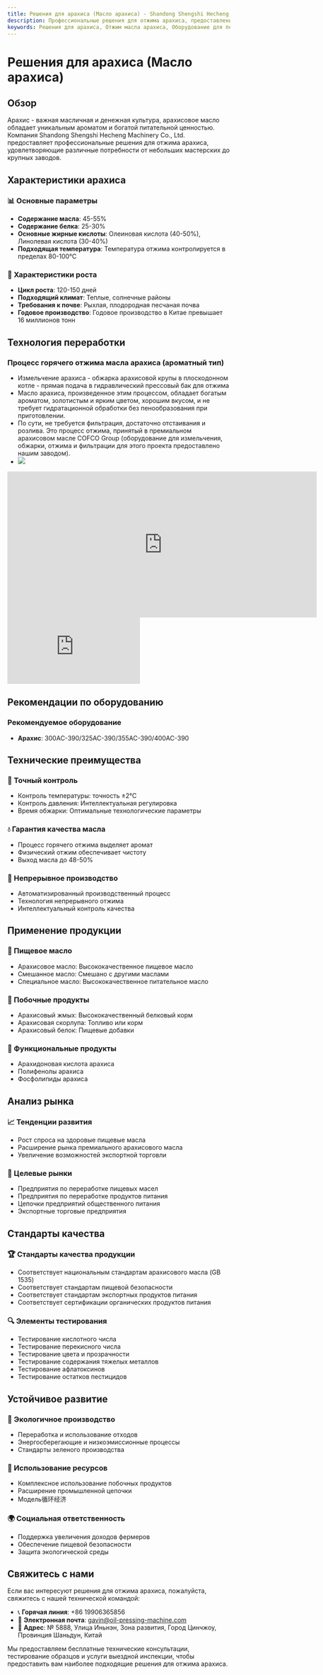 ```yaml
---
title: Решения для арахиса (Масло арахиса) - Shandong Shengshi Hecheng Machinery Co., Ltd.
description: Профессиональные решения для отжима арахиса, предоставление оборудования и технических услуг по переработке масла арахиса, содержание масла 45-55%, использование процесса горячего отжима для выделения аромата, удовлетворяющие различные потребности от небольших мастерских до крупных заводов.
keywords: Решения для арахиса, Отжим масла арахиса, Оборудование для переработки арахиса, Линия производства масла арахиса, Процесс горячего отжима арахиса, Пресс для масла арахиса, Экстракция масла арахиса, Переработка масличных семян арахиса, Оборудование для отжима масла арахиса, Оборудование для производства масла арахиса, Завод по переработке масла арахиса
---
```


# Решения для арахиса (Масло арахиса)

## Обзор

Арахис - важная масличная и денежная культура, арахисовое масло обладает уникальным ароматом и богатой питательной ценностью. Компания Shandong Shengshi Hecheng Machinery Co., Ltd. предоставляет профессиональные решения для отжима арахиса, удовлетворяющие различные потребности от небольших мастерских до крупных заводов.

## Характеристики арахиса

### 📊 Основные параметры
- **Содержание масла**: 45-55%
- **Содержание белка**: 25-30%
- **Основные жирные кислоты**: Олеиновая кислота (40-50%), Линолевая кислота (30-40%)
- **Подходящая температура**: Температура отжима контролируется в пределах 80-100℃

### 🌱 Характеристики роста
- **Цикл роста**: 120-150 дней
- **Подходящий климат**: Теплые, солнечные районы
- **Требования к почве**: Рыхлая, плодородная песчаная почва
- **Годовое производство**: Годовое производство в Китае превышает 16 миллионов тонн

## Технология переработки

### Процесс горячего отжима масла арахиса (ароматный тип)
- Измельчение арахиса - обжарка арахисовой крупы в плоскодонном котле - прямая подача в гидравлический прессовый бак для отжима
- Масло арахиса, произведенное этим процессом, обладает богатым ароматом, золотистым и ярким цветом, хорошим вкусом, и не требует гидратационной обработки без пенообразования при приготовлении.
- По сути, не требуется фильтрация, достаточно отстаивания и розлива. Это процесс отжима, принятый в премиальном арахисовом масле COFCO Group (оборудование для измельчения, обжарки, отжима и фильтрации для этого проекта предоставлено нашим заводом).
- ![](/images/花生热榨工艺.png)

<div class="video-container">
  <iframe width="700" height="330" src="https://www.youtube.com/embed/ggkjZM5n0vM" frameborder="0" allow="accelerometer; autoplay; clipboard-write; encrypted-media; gyroscope; picture-in-picture" allowfullscreen></iframe>
</div>

<div class="video-container">
  <iframe src="https://www.youtube.com/embed/VAdu4VcKCpk" frameborder="0" allow="accelerometer; autoplay; clipboard-write; encrypted-media; gyroscope; picture-in-picture" allowfullscreen></iframe>
</div>

## Рекомендации по оборудованию

### Рекомендуемое оборудование
- **Арахис**: 300AC-390/325AC-390/355AC-390/400AC-390

## Технические преимущества

### 🎯 Точный контроль
- Контроль температуры: точность ±2℃
- Контроль давления: Интеллектуальная регулировка
- Время обжарки: Оптимальные технологические параметры

### 💧 Гарантия качества масла
- Процесс горячего отжима выделяет аромат
- Физический отжим обеспечивает чистоту
- Выход масла до 48-50%

### 🔄 Непрерывное производство
- Автоматизированный производственный процесс
- Технология непрерывного отжима
- Интеллектуальный контроль качества

## Применение продукции

### 🍳 Пищевое масло
- Арахисовое масло: Высококачественное пищевое масло
- Смешанное масло: Смешано с другими маслами
- Специальное масло: Высококачественное питательное масло

### 🥛 Побочные продукты
- Арахисовый жмых: Высококачественный белковый корм
- Арахисовая скорлупа: Топливо или корм
- Арахисовый белок: Пищевые добавки

### 💊 Функциональные продукты
- Арахидоновая кислота арахиса
- Полифенолы арахиса
- Фосфолипиды арахиса

## Анализ рынка

### 📈 Тенденции развития
- Рост спроса на здоровые пищевые масла
- Расширение рынка премиального арахисового масла
- Увеличение возможностей экспортной торговли

### 🎯 Целевые рынки
- Предприятия по переработке пищевых масел
- Предприятия по переработке продуктов питания
- Цепочки предприятий общественного питания
- Экспортные торговые предприятия

## Стандарты качества

### 🏆 Стандарты качества продукции
- Соответствует национальным стандартам арахисового масла (GB 1535)
- Соответствует стандартам пищевой безопасности
- Соответствует стандартам экспортных продуктов питания
- Соответствует сертификации органических продуктов питания

### 🔍 Элементы тестирования
- Тестирование кислотного числа
- Тестирование перекисного числа
- Тестирование цвета и прозрачности
- Тестирование содержания тяжелых металлов
- Тестирование афлатоксинов
- Тестирование остатков пестицидов

## Устойчивое развитие

### 🌱 Экологичное производство
- Переработка и использование отходов
- Энергосберегающие и низкоэмиссионные процессы
- Стандарты зеленого производства

### 🔄 Использование ресурсов
- Комплексное использование побочных продуктов
- Расширение промышленной цепочки
- Модель循环经济

### 🌍 Социальная ответственность
- Поддержка увеличения доходов фермеров
- Обеспечение пищевой безопасности
- Защита экологической среды

## Свяжитесь с нами

Если вас интересуют решения для отжима арахиса, пожалуйста, свяжитесь с нашей технической командой:

- 📞 **Горячая линия**: +86 19906365856
- 📧 **Электронная почта**: gavin@oil-pressing-machine.com
- 📍 **Адрес**: № 5888, Улица Иньнэн, Зона развития, Город Цинчжоу, Провинция Шаньдун, Китай

Мы предоставляем бесплатные технические консультации, тестирование образцов и услуги выездной инспекции, чтобы предоставить вам наиболее подходящие решения для отжима арахиса.
